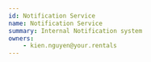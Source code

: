 ```yaml
---
id: Notification Service
name: Notification Service
summary: Internal Notification system
owners:
	- kien.nguyen@your.rentals
---
```

